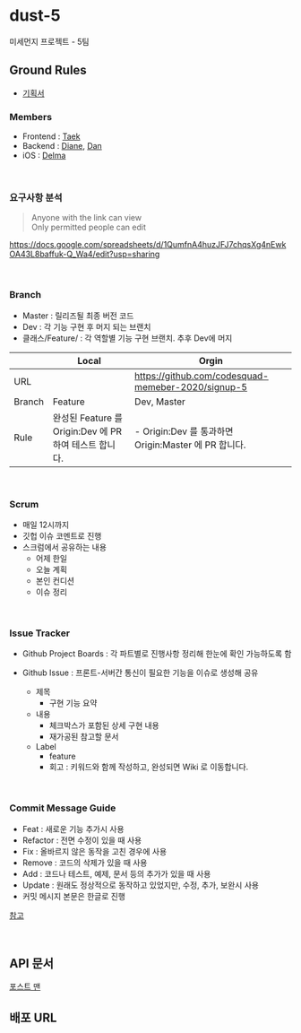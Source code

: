 # dust-5
미세먼지 프로젝트 - 5팀

## Ground Rules
- [기획서](https://docs.google.com/spreadsheets/d/1TymIOeVNU-PpaC1UUimeTzmj-AlIpl9B2_dCUD0S2-8/edit?usp=sharing)


### Members
- Frontend : [Taek](https://github.com/seungdeng17)
- Backend : [Diane](https://github.com/moonelysian), [Dan](https://github.com/Hyune-c)
- iOS : [Delma](https://github.com/delmaSong?tab=repositories)

<br>

### 요구사항 분석

> Anyone with the link can view   
> Only permitted people can edit

https://docs.google.com/spreadsheets/d/1QumfnA4huzJFJ7chqsXg4nEwkOA43L8baffuk-Q_Wa4/edit?usp=sharing

<br>

### Branch
- Master : 릴리즈될 최종 버전 코드
- Dev : 각 기능 구현 후 머지 되는 브랜치
- 클래스/Feature/ : 각 역할별 기능 구현 브랜치. 추후 Dev에 머지

|        | Local                                                  | Orgin                                                |
| ------ | ------------------------------------------------------ | ---------------------------------------------------- |
| URL    |                                                        | <https://github.com/codesquad-memeber-2020/signup-5> |
| Branch | Feature                                                | Dev, Master                                          |
| Rule   | 완성된 Feature 를 Origin:Dev 에 PR 하여 테스트 합니다. | - Origin:Dev 를 통과하면 Origin:Master 에 PR 합니다. |
<br>

### Scrum
- 매일 12시까지
- 깃헙 이슈 코멘트로 진행
- 스크럼에서 공유하는 내용
    - 어제 한일
    - 오늘 계획
    - 본인 컨디션
    - 이슈 정리

<br>

### Issue Tracker

- Github Project Boards : 각 파트별로 진행사항 정리해 한눈에 확인 가능하도록 함
- Github Issue : 프론트-서버간 통신이 필요한 기능을 이슈로 생성해 공유

    - 제목
      - 구현 기능 요약
    - 내용
      - 체크박스가 포함된 상세 구현 내용
      - 재가공된 참고할 문서
    - Label
      - feature
      - 회고 : 키워드와 함께 작성하고, 완성되면 Wiki 로 이동합니다.

<br>

### Commit Message Guide


- Feat : 새로운 기능 추가시 사용
- Refactor : 전면 수정이 있을 때 사용
- Fix : 올바르지 않은 동작을 고친 경우에 사용
- Remove : 코드의 삭제가 있을 때 사용
- Add : 코드나 테스트, 예제, 문서 등의 추가가 있을 때 사용
- Update : 원래도 정상적으로 동작하고 있었지만, 수정, 추가, 보완시 사용
- 커밋 메시지 본문은 한글로 진행

[참고](https://blog.ull.im/engineering/2019/03/10/logs-on-git.html)


<br>

## API 문서
[포스트 맨](https://documenter.getpostman.com/view/3004320/SzS8sk7n?version=latest)
<br>

## 배포 URL

